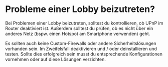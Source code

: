 # Probleme einer Lobby beizutreten?

Bei Problemen einer Lobby beizutreten, solltest du kontrollieren, ob UPnP im Router deaktiviert ist. Außerdem solltest du prüfen, ob es nicht über ein anderes Netz (bspw. einen Hotspot am Smartphone verwenden) geht. 

Es sollten auch keine Custom-Firewalls oder andere Sicherheitslösungen vorhanden sein. Im Zweifelsfall deaktivieren und / oder deinstallieren und testen. Sollte dies erfolgreich sein musst du entsprechende Konfigurationen vornehmen oder auf diese Lösungen verzichten.
